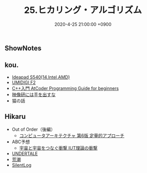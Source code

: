 ﻿---
actor_ids:
  - kou
  - hikaru
audio_file_path: /audio/25.mp3
audio_file_size: 34.6MB
date: 2020-4-25 21:00:00 +0900
description: Ideapad、AtCoder、Out of Order、ABC予想等について話しました。
duration: "75:42"
layout: article
title: 25.ヒカリング・アルゴリズム
---

## ShowNotes
## kou.
- [Ideapad S540(14,Intel,AMD)](https://www.lenovo.com/jp/ja/notebooks/ideapad/s500-series/Lenovo-IdeaPad-S540-14API/p/88IPS501194)
- [UMIDIGI F2](https://www.amazon.co.jp/dp/B083FLR96Z)
- [C++入門 AtCoder Programming Guide for beginners](https://atcoder.jp/contests/APG4b)
- [映像研には手を出すな](http://eizouken-anime.com/)
- 猫の話

## Hikaru
- Out of Order（後編）
    - [コンピュータアーキテクチャ 第6版 定量的アプローチ](https://www.amazon.co.jp/dp/4434264001)
- ABC予想
    - [宇宙と宇宙をつなぐ衝撃 IUT理論の衝撃](https://www.amazon.co.jp/dp/B07QVHZJL8/)
- [UNDERTALE](https://undertale.jp/)
- [荒潮](https://www.amazon.co.jp/dp/B083ZCQG8V/)
- [SilentLog](https://silentlog.com/)